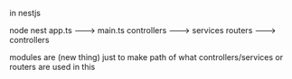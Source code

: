 in nestjs

node         nest
app.ts ---> main.ts
controllers ---> services
routers ---> controllers


modules are (new thing) just to make path of what controllers/services or routers are used in this